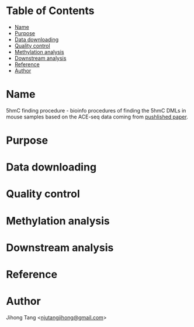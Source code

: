 [TOC levels=1-3]: #

# Table of Contents
- [Name](#name)
- [Purpose](#purpose)
- [Data downloading](#data-downloading)
- [Quality control](#quality-control)
- [Methylation analysis](#methylation-analysis)
- [Downstream analysis](#downstream-analysis)
- [Reference](#reference)
- [Author](#author)

# Name
5hmC finding procedure - bioinfo procedures of finding the 5hmC DMLs in mouse samples based on the ACE-seq data coming from [pushlished paper](https://www.nature.com/articles/nbt.4204).

# Purpose

# Data downloading

# Quality control

# Methylation analysis

# Downstream analysis

# Reference

# Author 
Jihong Tang &lt;njutangjihong@gmail.com&gt;
